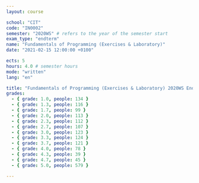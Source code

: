 ```yaml
---
layout: course

school: "CIT"
code: "IN0002"
semester: "2020WS" # refers to the year of the semester start
exam_type: "endterm"
name: "Fundamentals of Programming (Exercises & Laboratory)"
date: "2021-02-15 12:00:00 +0100"

ects: 5
hours: 4.0 # semester hours
mode: "written"
lang: "en"

title: "Fundamentals of Programming (Exercises & Laboratory) 2020WS Endterm"
grades:
  - { grade: 1.0, people: 134 }
  - { grade: 1.3, people: 116 }
  - { grade: 1.7, people: 99 }
  - { grade: 2.0, people: 113 }
  - { grade: 2.3, people: 112 }
  - { grade: 2.7, people: 107 }
  - { grade: 3.0, people: 123 }
  - { grade: 3.3, people: 124 }
  - { grade: 3.7, people: 121 }
  - { grade: 4.0, people: 78 }
  - { grade: 4.3, people: 39 }
  - { grade: 4.7, people: 45 }
  - { grade: 5.0, people: 579 }

---
```



